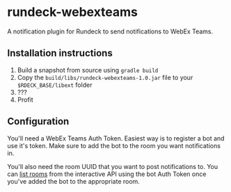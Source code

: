 # rundeck-webexteams

A notification plugin for Rundeck to send notifications to WebEx Teams.

## Installation instructions

1. Build a snapshot from source using `gradle build`
2. Copy the `build/libs/rundeck-webexteams-1.0.jar` file to your `$RDECK_BASE/libext` folder
3. ???
4. Profit

## Configuration

You'll need a WebEx Teams Auth Token.  Easiest way is to register a bot and use it's token.  Make sure to add the bot to the room you want notifications in.

You'll also need the room UUID that you want to post notifications to.  You can [list rooms](https://developer.webex.com/docs/api/v1/rooms/list-rooms) from the interactive API using the bot Auth Token once you've added the bot to the appropriate room.
